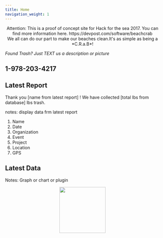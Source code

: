 ```yaml
---
title: Home
navigation_weight: 1
---
```


<center>
Attention: This is a proof of concept site for Hack for the sea 2017. You can find more information here.
https://devpost.com/software/beachcrab
<br/>
We all can do our part to make our beaches clean.It's as simple as being a *C.R.a.B*!
<br/>
</center>

*Found Trash? Just TEXT us a description or picture*
## 1-978-203-4217


## Latest Report

Thank you [name from latest report] !
We have collected [total lbs from database] lbs trash.

notes: display data frm latest report

1. Name
2. Date
3. Organization
4. Event
5. Project
6. Location
7. GPS

## Latest Data

Notes: Graph or chart or plugin



<center>
	<img src="https://upload.wikimedia.org/wikipedia/commons/0/0b/Caracangrejo.png" width="150px" />
</center>
